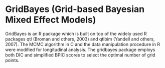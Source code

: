 # GridBayes (Grid-based Bayesian Mixed Effect Models)

GridBayes is an R package which is built on top of the widely used R packages qtl (Broman and others, 2003) and qtlbim (Yandell and others, 2007). 
The MCMC algorithm in C and the data manipulation procedure in R were modified for longitudinal analysis. 
The gridbayes package employs both DIC and simplified BPIC scores to select the optimal number of grid points. 
